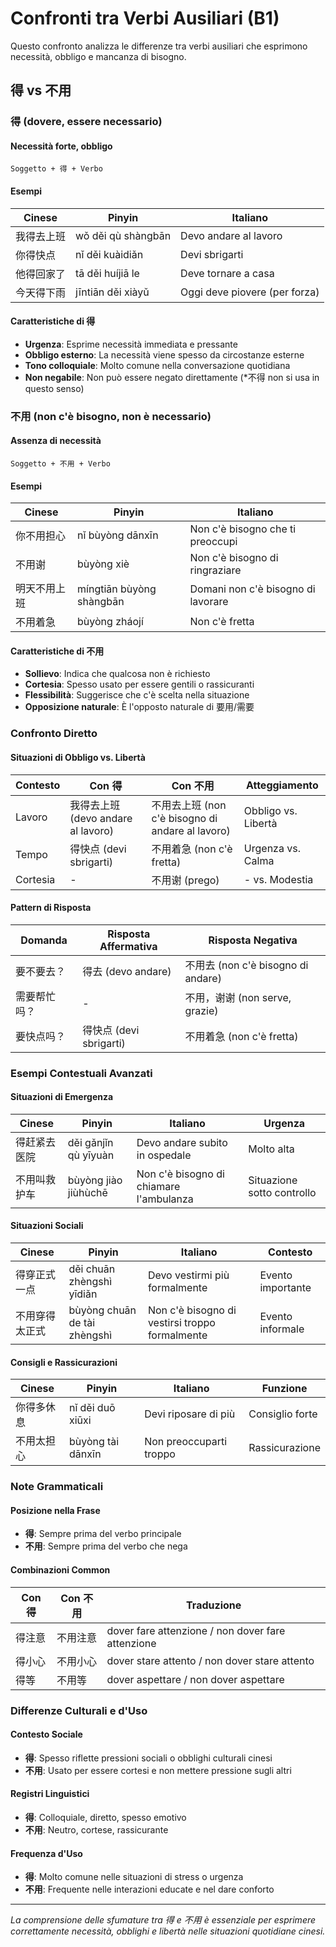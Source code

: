 # Confronti tra Verbi Ausiliari (B1)

Questo confronto analizza le differenze tra verbi ausiliari che esprimono necessità, obbligo e mancanza di bisogno.

## 得 vs 不用

### 得 (dovere, essere necessario)

#### Necessità forte, obbligo

```text
Soggetto + 得 + Verbo
```

#### Esempi

| Cinese | Pinyin | Italiano |
| -------- | -------- | ---------- |
| 我得去上班 | wǒ děi qù shàngbān | Devo andare al lavoro |
| 你得快点 | nǐ děi kuàidiǎn | Devi sbrigarti |
| 他得回家了 | tā děi huíjiā le | Deve tornare a casa |
| 今天得下雨 | jīntiān děi xiàyǔ | Oggi deve piovere (per forza) |

#### Caratteristiche di 得

- **Urgenza**: Esprime necessità immediata e pressante
- **Obbligo esterno**: La necessità viene spesso da circostanze esterne
- **Tono colloquiale**: Molto comune nella conversazione quotidiana
- **Non negabile**: Non può essere negato direttamente (*不得 non si usa in questo senso)

### 不用 (non c'è bisogno, non è necessario)

#### Assenza di necessità

```text
Soggetto + 不用 + Verbo
```

#### Esempi

| Cinese | Pinyin | Italiano |
| -------- | -------- | ---------- |
| 你不用担心 | nǐ bùyòng dānxīn | Non c'è bisogno che ti preoccupi |
| 不用谢 | bùyòng xiè | Non c'è bisogno di ringraziare |
| 明天不用上班 | míngtiān bùyòng shàngbān | Domani non c'è bisogno di lavorare |
| 不用着急 | bùyòng zháojí | Non c'è fretta |

#### Caratteristiche di 不用

- **Sollievo**: Indica che qualcosa non è richiesto
- **Cortesia**: Spesso usato per essere gentili o rassicuranti
- **Flessibilità**: Suggerisce che c'è scelta nella situazione
- **Opposizione naturale**: È l'opposto naturale di 要用/需要

### Confronto Diretto

#### Situazioni di Obbligo vs. Libertà

| Contesto | Con 得 | Con 不用 | Atteggiamento |
| ---------- | -------- | ---------- | --------------- |
| Lavoro | 我得去上班 (devo andare al lavoro) | 不用去上班 (non c'è bisogno di andare al lavoro) | Obbligo vs. Libertà |
| Tempo | 得快点 (devi sbrigarti) | 不用着急 (non c'è fretta) | Urgenza vs. Calma |
| Cortesia | - | 不用谢 (prego) | - vs. Modestia |

#### Pattern di Risposta

| Domanda | Risposta Affermativa | Risposta Negativa |
| --------- | --------------------- | ------------------ |
| 要不要去？ | 得去 (devo andare) | 不用去 (non c'è bisogno di andare) |
| 需要帮忙吗？ | - | 不用，谢谢 (non serve, grazie) |
| 要快点吗？ | 得快点 (devi sbrigarti) | 不用着急 (non c'è fretta) |

### Esempi Contestuali Avanzati

#### Situazioni di Emergenza

| Cinese | Pinyin | Italiano | Urgenza |
| -------- | -------- | ---------- | --------- |
| 得赶紧去医院 | děi gǎnjǐn qù yīyuàn | Devo andare subito in ospedale | Molto alta |
| 不用叫救护车 | bùyòng jiào jiùhùchē | Non c'è bisogno di chiamare l'ambulanza | Situazione sotto controllo |

#### Situazioni Sociali

| Cinese | Pinyin | Italiano | Contesto |
| -------- | -------- | ---------- | ---------- |
| 得穿正式一点 | děi chuān zhèngshì yīdiǎn | Devo vestirmi più formalmente | Evento importante |
| 不用穿得太正式 | bùyòng chuān de tài zhèngshì | Non c'è bisogno di vestirsi troppo formalmente | Evento informale |

#### Consigli e Rassicurazioni

| Cinese | Pinyin | Italiano | Funzione |
| -------- | -------- | ---------- | ---------- |
| 你得多休息 | nǐ děi duō xiūxi | Devi riposare di più | Consiglio forte |
| 不用太担心 | bùyòng tài dānxīn | Non preoccuparti troppo | Rassicurazione |

### Note Grammaticali

#### Posizione nella Frase

- **得**: Sempre prima del verbo principale
- **不用**: Sempre prima del verbo che nega

#### Combinazioni Common

| Con 得 | Con 不用 | Traduzione |
| -------- | ---------- | ------------ |
| 得注意 | 不用注意 | dover fare attenzione / non dover fare attenzione |
| 得小心 | 不用小心 | dover stare attento / non dover stare attento |
| 得等 | 不用等 | dover aspettare / non dover aspettare |

### Differenze Culturali e d'Uso

#### Contesto Sociale

- **得**: Spesso riflette pressioni sociali o obblighi culturali cinesi
- **不用**: Usato per essere cortesi e non mettere pressione sugli altri

#### Registri Linguistici

- **得**: Colloquiale, diretto, spesso emotivo
- **不用**: Neutro, cortese, rassicurante

#### Frequenza d'Uso

- **得**: Molto comune nelle situazioni di stress o urgenza
- **不用**: Frequente nelle interazioni educate e nel dare conforto

---

*La comprensione delle sfumature tra 得 e 不用 è essenziale per esprimere correttamente necessità, obblighi e libertà nelle situazioni quotidiane cinesi.*
